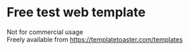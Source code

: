 # Free test web template
Not for commercial usage <br/>
Freely available from https://templatetoaster.com/templates


